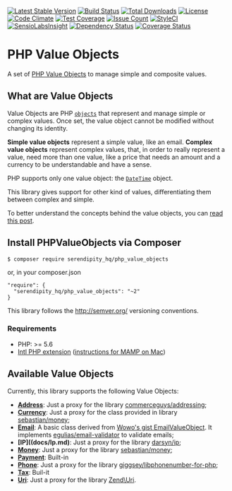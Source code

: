 [![Latest Stable Version](https://poser.pugx.org/aerendir/php_value_objects/v/stable.png)](https://packagist.org/packages/aerendir/php_value_objects)
[![Build Status](https://travis-ci.org/Aerendir/PHPValueObjects.svg?branch=master)](https://travis-ci.org/Aerendir/PHPValueObjects)
[![Total Downloads](https://poser.pugx.org/serendipity_hq/php_value_objects/downloads.svg)](https://packagist.org/packages/serendipity_hq/php_value_objects)
[![License](https://poser.pugx.org/serendipity_hq/php_value_objects/license.svg)](https://packagist.org/packages/serendipity_hq/php_value_objects)
[![Code Climate](https://codeclimate.com/github/Aerendir/PHPValueObjects/badges/gpa.svg)](https://codeclimate.com/github/Aerendir/PHPValueObjects)
[![Test Coverage](https://codeclimate.com/github/Aerendir/PHPValueObjects/badges/coverage.svg)](https://codeclimate.com/github/Aerendir/PHPValueObjects)
[![Issue Count](https://codeclimate.com/github/Aerendir/PHPValueObjects/badges/issue_count.svg)](https://codeclimate.com/github/Aerendir/PHPValueObjects)
[![StyleCI](https://styleci.io/repos/38658138/shield)](https://styleci.io/repos/38658138)
[![SensioLabsInsight](https://insight.sensiolabs.com/projects/daa2a03b-444d-4ea6-8516-10e81c089b84/mini.png)](https://insight.sensiolabs.com/projects/daa2a03b-444d-4ea6-8516-10e81c089b84)
[![Dependency Status](https://www.versioneye.com/user/projects/56ae29e27e03c7003ba4150d/badge.svg?style=flat)](https://www.versioneye.com/user/projects/56ae29e27e03c7003ba4150d)
[![Coverage Status](https://coveralls.io/repos/github/Aerendir/PHPValueObjects/badge.svg?branch=master)](https://coveralls.io/github/Aerendir/PHPValueObjects?branch=master)

# PHP Value Objects
A set of [PHP Value Objects](http://aerendir.me/?p=396) to manage simple and composite values.

## What are Value Objects

Value Objects are PHP [`objects`](http://php.net/manual/en/language.types.object.php) that represent and manage simple
 or complex values. Once set, the value object cannot be modified without changing its identity.

**Simple value objects** represent a simple value, like an email.
**Complex value objects** represent complex values, that, in order to really represent a value, need more than one
value, like a price that needs an amount and a currency to be understandable and have a sense.

PHP supports only one value object: the [`DateTime`](http://php.net/manual/en/class.datetime.php) object.

This library gives support for other kind of values, differentiating them between complex and simple.

To better understand the concepts behind the value objects, you can [read this post](http://aerendir.me/?p=396).

## Install PHPValueObjects via Composer

    $ composer require serendipity_hq/php_value_objects

or, in your composer.json

    "require": {
      "serendipity_hq/php_value_objects": "~2"
    }
  

This library follows the http://semver.org/ versioning conventions.

### Requirements

- PHP: >= 5.6
- [Intl PHP extension](http://php.net/manual/en/book.intl.php)
 ([instructions for MAMP on Mac](http://aerendir.me/?p=452))

## Available Value Objects

Currently, this library supports the following Value Objects:

* **[Address](docs/Address.md)**: Just a proxy for the library [commerceguys/addressing](https://github.com/commerceguys/addressing);
* **[Currency](docs/Currency.md)**: Just a proxy for the class provided in library [sebastian/money](https://github.com/sebastianbergmann/money);
* **[Email](docs/Email.md)**: A basic class derived from [Wowo's gist EmailValueObject](https://gist.github.com/wowo/b49ac45b975d5c489214). It implements [egulias/email-validator](https://github.com/egulias/EmailValidator) to validate emails;
* **[IP]((docs/Ip.md)**: Just a proxy for the library [darsyn/ip](https://github.com/darsyn/ip);
* **[Money](docs/Money.md)**: Just a proxy for the library [sebastian/money](https://github.com/sebastianbergmann/money);
* **[Payment](docs/Payment.md)**: Built-in
* **[Phone](docs/Phone.md)**: Just a proxy for the library [giggsey/libphonenumber-for-php](https://github.com/giggsey/libphonenumber-for-php);
* **[Tax](docs/Tax.md)**: Buil-it
* **[Uri](docs/Uri.md)**: Just a proxy for the library [Zend\Uri](https://github.com/zendframework/zend-uri).
